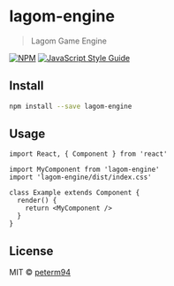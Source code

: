 # lagom-engine

> Lagom Game Engine

[![NPM](https://img.shields.io/npm/v/lagom-engine.svg)](https://www.npmjs.com/package/lagom-engine) [![JavaScript Style Guide](https://img.shields.io/badge/code_style-standard-brightgreen.svg)](https://standardjs.com)

## Install

```bash
npm install --save lagom-engine
```

## Usage

```tsx
import React, { Component } from 'react'

import MyComponent from 'lagom-engine'
import 'lagom-engine/dist/index.css'

class Example extends Component {
  render() {
    return <MyComponent />
  }
}
```

## License

MIT © [peterm94](https://github.com/peterm94)
